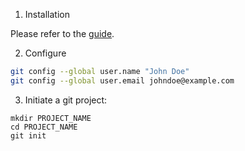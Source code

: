 1. Installation


Please refer to the [guide](https://git-scm.com/book/en/v2/Getting-Started-Installing-Git).

2. Configure


```bash
git config --global user.name "John Doe"
git config --global user.email johndoe@example.com
```


3. Initiate a git project:

```
mkdir PROJECT_NAME
cd PROJECT_NAME
git init
```


